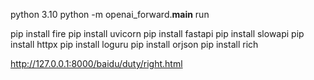 python 3.10
python -m openai_forward.__main__ run

pip install fire
pip install uvicorn
pip install fastapi
pip install slowapi
pip install httpx
pip install loguru
pip install orjson
pip install rich

http://127.0.0.1:8000/baidu/duty/right.html